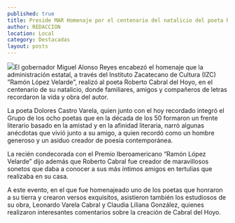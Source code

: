 ```yaml
---
published: true
title: Preside MAR Homenaje por el centenario del natalicio del poeta Roberto Cabral del Hoyo
author: REDACCION
location: Local
category: Destacadas
layout: posts
---
```


![](http://i.imgur.com/Fn5hdCim.jpg)El gobernador Miguel Alonso Reyes encabezó el homenaje que la administración estatal, a través del Instituto Zacatecano de Cultura (IZC) ”Ramón López Velarde”, realizó al poeta Roberto Cabral del Hoyo, en el centenario de su natalicio, donde familiares, amigos y compañeros de letras recordaron la vida y obra del autor.

La poeta Dolores Castro Varela, quien junto con el hoy recordado integró el Grupo de los ocho poetas que en la década de los 50 formaron un frente literario basado en la amistad y en la afinidad literaria, narró algunas anécdotas que vivió junto a su amigo, a quien recordó como un hombre generoso y un asiduo creador de poesía contemporánea.

La recién condecorada con el Premio Iberoamericano “Ramón López Velarde” dijo además que Roberto Cabral fue creador de maravillosos sonetos que daba a conocer a sus más íntimos amigos en tertulias que realizaba en su casa.

A este evento, en el que fue homenajeado uno de los poetas que honraron a su tierra y crearon versos exquisitos, asistieron también los estudiosos de su obra, Leonardo Varela Cabral y Claudia Liliana González, quienes realizaron interesantes comentarios sobre la creación de Cabral del Hoyo.
